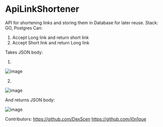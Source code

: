# ApiLinkShortener
API for shortening links and storing them in Database for later reuse.
Stack: GO, Postgres
Can:
1) Accept Long link and return short link
2) Accept Short link and return Long link

Takes JSON body:

1)

![image](https://github.com/user-attachments/assets/79d54451-ad03-4fae-9b12-9511cd04cb18)

2)

![image](https://github.com/user-attachments/assets/5b07b747-7a34-466b-99ed-f6eca86f8ece)

And returns JSON body:

![image](https://github.com/user-attachments/assets/4ce2283a-88b5-4c0f-b103-efd8fd6e1b1c)


Contributors:
https://github.com/DexScen
https://github.com/j0n1que
